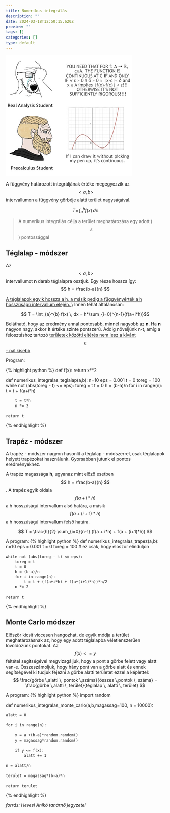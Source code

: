 ```yaml
---
title: Numerikus integrálás
description: ""
date: 2024-03-18T12:50:15.620Z
preview: ""
tags: []
categories: []
type: default
---
```


<script src="https://cdn.mathjax.org/mathjax/latest/MathJax.js?config=TeX-AMS-MML_HTMLorMML" type="text/javascript"></script>

![comic](/assets/comics/calculus_comic.jpg)

A függvény határozott integráljának értéke megegyezzik az $$ <a,b> $$ intervallumon a függvény görbéje alatti terület nagyságával.

$$ T = \, \int_{a}^{b} f(x) \, dx $$

> A numerikus integrálás célja a terület meghatározása egy adott ($$ \varepsilon $$) pontossággal


## Téglalap - módszer

Az $$ <a,b> $$ intervallumot **n** darab téglalapra osztjuk. Egy része hossza így:
$$ h = \frac{b-a}{n} $$

<ins>
A téglalapok egyik hossza a h, a másik pedig a függvényérték a h hosszúságú intervallum elején.
</ins> \
Innen tehát általánosan:

$$ T = \int_{a}^{b} f(x) \, dx = h*\sum_{i=0}^{n-1}{f(a+i*h)}$$

Belátható, hogy az eredmény annál pontosabb, minnél nagyobb az **n**. Ha **n** nagyon nagy, akkor **h** értéke szinte pontszerű.  Addig növeljünk n-t, amíg a felosztáshoz tartozó <ins> területek közötti eltérés nem lesz a kívánt $$ \varepsilon $$ - nál kisebb </ins>

Program:

{% highlight python %}
def f(x):
    return x**2

def numerikus_integralas_teglalap(a,b):
    n=10
    eps = 0.001
    t = 0
    toreg = 100
    while not (abs(toreg - t) <= eps):
        toreg = t
        t = 0
        h = (b-a)/n
        for i in range(n):
            t = t + f(a+i*h)

        t = t*h
        n *= 2

    return t
{% endhighlight %}

## Trapéz - módszer
A trapéz - módszer nagyon hasonlít a téglalap - módszerrel, csak téglalapok helyett trapézokat használunk. Gyorsabban jutunk el pontos eredményekhez. 

A trapéz magassága **h**, ugyanaz mint előző esetben $$ h = \frac{b-a}{n} $$. A trapéz egyik oldala $$ f(a+i*h) $$ a h hosszúságú intervallum alsó határa, a másik $$ f(a+ (i+1)*h) $$ a h hosszúságú intervallum felső határa. 
<center> $$ T = \frac{h}{2} \sum_{i=0}{n-1} (f(a + i*h) + f(a + (i+1)*h))  $$ </center>

A program:
{% highlight python %}
def numerikus_integralas_trapez(a,b):
    n=10
    eps = 0.001
    t = 0
    toreg = 100 # ez csak, hogy eloszor elinduljon

    while not (abs(toreg - t) <= eps):
        toreg = t
        t = 0
        h = (b-a)/n
        for i in range(n):
            t = t + (f(a+i*h) + f(a+(i+1)*h))*h/2
        n *= 2

    return t

{% endhighlight %}

## Monte Carlo módszer

Elöször kicsit viccesen hangozhat, de egyik módja a terület meghatározásnak az, hogy egy adott téglalapba véletlenszerűen lövöldözünk pontokat. Az $$ f(x) <= y $$ feltétel segítségével megvizsgáljuk, hogy a pont a görbe felett vagy alatt van-e. Összeszámoljuk, hogy hány pont van a görbe alatt és ennek segítségével ki tudjuk fejezni a görbe alatti területet ezzel a képlettel: \
$$ \frac{görbe \,alatti \, pontok \,száma}{összes \,pontok \, száma} = \frac{görbe \,alatti \, terület}{téglalap \, alatti \, terület} $$

A program:
{% highlight python %}
import random

def numerikus_integralas_monte_carlo(a,b,magassag=100, n = 10000):
    
    alatt = 0

    for i in range(n):

        x = a +(b-a)*random.random()
        y = magassag*random.random()

        if y <= f(x):
            alatt += 1

    n = alatt/n

    terulet = magassag*(b-a)*n

    return terulet
{% endhighlight %}

*forrás: Hevesi Anikó tanárnő jegyzetei*